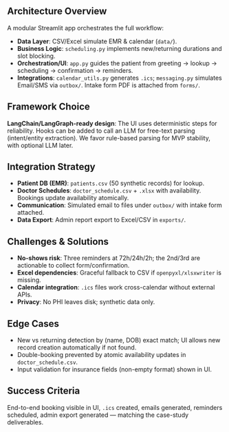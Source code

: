 ## Architecture Overview

A modular Streamlit app orchestrates the full workflow:

- **Data Layer**: CSV/Excel simulate EMR & calendar (`data/`).
- **Business Logic**: `scheduling.py` implements new/returning durations and slot blocking.
- **Orchestration/UI**: `app.py` guides the patient from greeting → lookup → scheduling → confirmation → reminders.
- **Integrations**: `calendar_utils.py` generates `.ics`; `messaging.py` simulates Email/SMS via `outbox/`. Intake form PDF is attached from `forms/`.

## Framework Choice

**LangChain/LangGraph-ready design**: The UI uses deterministic steps for reliability. Hooks can be added to call an LLM for free-text parsing (intent/entity extraction). We favor rule-based parsing for MVP stability, with optional LLM later.

## Integration Strategy

- **Patient DB (EMR)**: `patients.csv` (50 synthetic records) for lookup.
- **Doctor Schedules**: `doctor_schedule.csv` + `.xlsx` with availability. Bookings update availability atomically.
- **Communication**: Simulated email to files under `outbox/` with intake form attached.
- **Data Export**: Admin report export to Excel/CSV in `exports/`.

## Challenges & Solutions

- **No-shows risk**: Three reminders at 72h/24h/2h; the 2nd/3rd are actionable to collect form/confirmation.
- **Excel dependencies**: Graceful fallback to CSV if `openpyxl/xlsxwriter` is missing.
- **Calendar integration**: `.ics` files work cross-calendar without external APIs.
- **Privacy**: No PHI leaves disk; synthetic data only.

## Edge Cases

- New vs returning detection by (name, DOB) exact match; UI allows new record creation automatically if not found.
- Double-booking prevented by atomic availability updates in `doctor_schedule.csv`.
- Input validation for insurance fields (non-empty format) shown in UI.

## Success Criteria

End-to-end booking visible in UI, `.ics` created, emails generated, reminders scheduled, admin export generated — matching the case-study deliverables.
